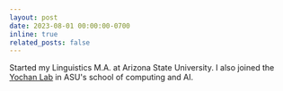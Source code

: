 ```yaml
---
layout: post
date: 2023-08-01 00:00:00-0700
inline: true
related_posts: false
---
```


Started my Linguistics M.A. at Arizona State University. I also joined the [Yochan Lab](https://yochan-lab.github.io/) in ASU's school of computing and AI.
